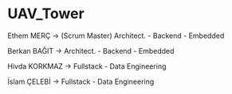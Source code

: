 # UAV_Tower
Ethem MERÇ -> (Scrum Master) Architect. - Backend - Embedded

Berkan BAĞIT -> Architect. - Backend - Embedded

Hivda KORKMAZ -> Fullstack - Data Engineering

İslam ÇELEBİ -> Fullstack - Data Engineering
